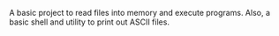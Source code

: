 A basic project to read files into memory and execute programs.  Also, a basic shell and utility to print out ASCII files.
